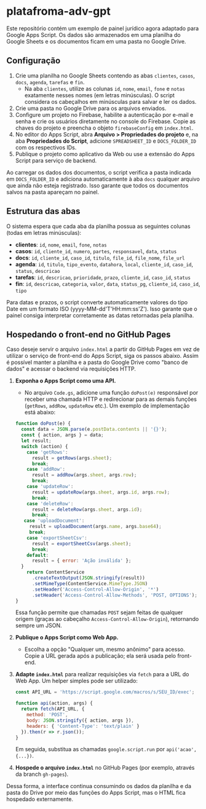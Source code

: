 # platafroma-adv-gpt

Este repositório contém um exemplo de painel jurídico agora adaptado para
Google Apps Script. Os dados são armazenados em uma planilha do Google Sheets
e os documentos ficam em uma pasta no Google Drive.

## Configuração
1. Crie uma planilha no Google Sheets contendo as abas `clientes`, `casos`,
   `docs`, `agenda`, `tarefas` e `fin`.
   - Na aba `clientes`, utilize as colunas `id`, `nome`, `email`, `fone` e
     `notas` exatamente nesses nomes (em letras minúsculas). O script considera
     os cabeçalhos em minúsculas para salvar e ler os dados.
2. Crie uma pasta no Google Drive para os arquivos enviados.
3. Configure um projeto no Firebase, habilite a autenticação por e-mail e
   senha e crie os usuários diretamente no console do Firebase. Copie as
   chaves do projeto e preencha o objeto `firebaseConfig` em `index.html`.
4. No editor do Apps Script, abra **Arquivo > Propriedades do projeto** e, na
   aba **Propriedades do Script**, adicione `SPREADSHEET_ID` e
   `DOCS_FOLDER_ID` com os respectivos IDs.
5. Publique o projeto como aplicativo da Web ou use a extensão do Apps Script
   para serviço de backend.

Ao carregar os dados dos documentos, o script verifica a pasta indicada em
`DOCS_FOLDER_ID` e adiciona automaticamente à aba `docs` qualquer arquivo que
ainda não esteja registrado. Isso garante que todos os documentos salvos na
pasta apareçam no painel.

## Estrutura das abas
O sistema espera que cada aba da planilha possua as seguintes colunas (todas em
letras minúsculas):
- **clientes**: `id`, `nome`, `email`, `fone`, `notas`
- **casos**: `id`, `cliente_id`, `numero`, `partes`, `responsavel`, `data`, `status`
- **docs**: `id`, `cliente_id`, `caso_id`, `titulo`, `file_id`, `file_nome`, `file_url`
- **agenda**: `id`, `titulo`, `tipo_evento`, `datahora`, `local`, `cliente_id`, `caso_id`, `status`, `descricao`
- **tarefas**: `id`, `descricao`, `prioridade`, `prazo`, `cliente_id`, `caso_id`, `status`
- **fin**: `id`, `descricao`, `categoria`, `valor`, `data`, `status_pg`, `cliente_id`, `caso_id`, `tipo`

Para datas e prazos, o script converte automaticamente valores do tipo Date em um formato ISO (yyyy-MM-dd'T'HH:mm:ss'Z'). Isso garante que o painel consiga interpretar corretamente as datas retornadas pela planilha.

## Hospedando o front-end no GitHub Pages

Caso deseje servir o arquivo `index.html` a partir do GitHub Pages em vez de utilizar o serviço de front-end do Apps Script, siga os passos abaixo. Assim é possível manter a planilha e a pasta do Google Drive como "banco de dados" e acessar o backend via requisições HTTP.

1. **Exponha o Apps Script como uma API.**
   - No arquivo `Code.gs`, adicione uma função `doPost(e)` responsável por receber uma chamada HTTP e redirecionar para as demais funções (`getRows`, `addRow`, `updateRow` etc.). Um exemplo de implementação está abaixo:

   ```javascript
   function doPost(e) {
     const data = JSON.parse(e.postData.contents || '{}');
     const { action, args } = data;
     let result;
     switch (action) {
       case 'getRows':
         result = getRows(args.sheet);
         break;
       case 'addRow':
         result = addRow(args.sheet, args.row);
         break;
       case 'updateRow':
         result = updateRow(args.sheet, args.id, args.row);
         break;
       case 'deleteRow':
         result = deleteRow(args.sheet, args.id);
         break;
      case 'uploadDocument':
        result = uploadDocument(args.name, args.base64);
        break;
       case 'exportSheetCsv':
         result = exportSheetCsv(args.sheet);
         break;
       default:
         result = { error: 'Ação inválida' };
     }
       return ContentService
         .createTextOutput(JSON.stringify(result))
         .setMimeType(ContentService.MimeType.JSON)
         .setHeader('Access-Control-Allow-Origin', '*')
         .setHeader('Access-Control-Allow-Methods', 'POST, OPTIONS');
   }
   ```

   Essa função permite que chamadas `POST` sejam feitas de qualquer origem (graças ao cabeçalho `Access-Control-Allow-Origin`), retornando sempre um JSON.

2. **Publique o Apps Script como Web App.**
   - Escolha a opção "Qualquer um, mesmo anônimo" para acesso. Copie a URL gerada após a publicação; ela será usada pelo front-end.

3. **Adapte `index.html`** para realizar requisições via `fetch` para a URL do Web App. Um helper simples pode ser utilizado:

   ```javascript
   const API_URL = 'https://script.google.com/macros/s/SEU_ID/exec';

   function api(action, args) {
     return fetch(API_URL, {
       method: 'POST',
       body: JSON.stringify({ action, args }),
       headers: { 'Content-Type': 'text/plain' }
     }).then(r => r.json());
   }
   ```

   Em seguida, substitua as chamadas `google.script.run` por `api('acao', {...})`.

4. **Hospede o arquivo `index.html`** no GitHub Pages (por exemplo, através da branch `gh-pages`).

Dessa forma, a interface continua consumindo os dados da planilha e da pasta do Drive por meio das funções do Apps Script, mas o HTML fica hospedado externamente.
